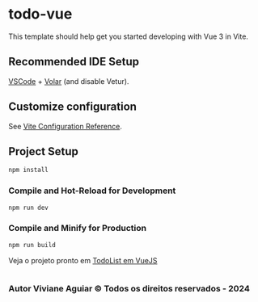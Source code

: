 # todo-vue

This template should help get you started developing with Vue 3 in Vite.

## Recommended IDE Setup

[VSCode](https://code.visualstudio.com/) + [Volar](https://marketplace.visualstudio.com/items?itemName=Vue.volar) (and disable Vetur).

## Customize configuration

See [Vite Configuration Reference](https://vitejs.dev/config/).

## Project Setup

```sh
npm install
```

### Compile and Hot-Reload for Development

```sh
npm run dev
```

### Compile and Minify for Production

```sh
npm run build
```

Veja o projeto pronto em <a href="https://projeto-vue-ebac-viviane.vercel.app/">TodoList em VueJS</a>

<img src="">

### Autor Viviane Aguiar &copy; Todos os direitos reservados - 2024